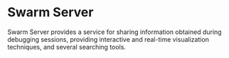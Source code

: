 # Swarm Server
Swarm Server provides a service for sharing information obtained during debugging sessions, providing interactive and real-time visualization techniques, and several searching tools.
